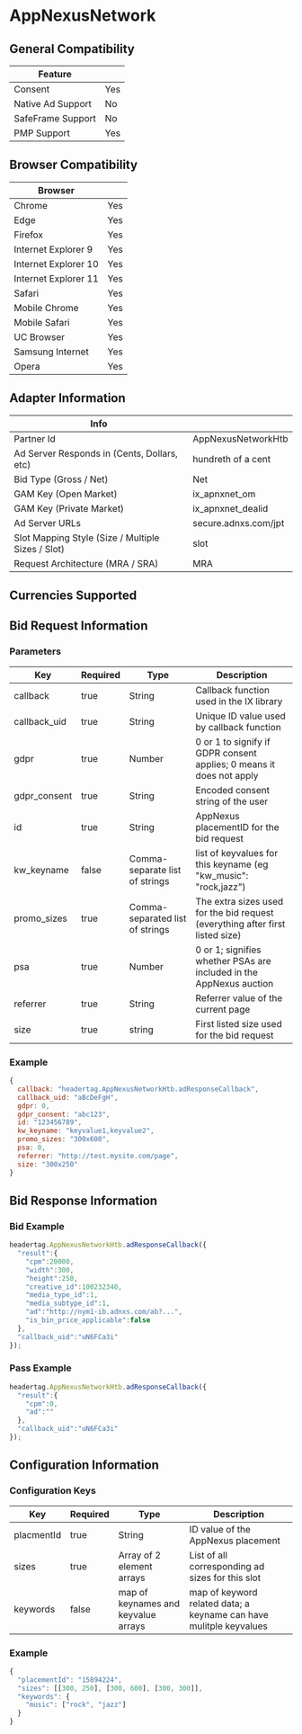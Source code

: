 # AppNexusNetwork
## General Compatibility
|Feature|  |
|---|---|
| Consent | Yes |
| Native Ad Support | No |
| SafeFrame Support | No |
| PMP Support | Yes |
 
## Browser Compatibility
| Browser |  |
|--- |---|
| Chrome | Yes |
| Edge | Yes |
| Firefox | Yes |
| Internet Explorer 9 | Yes |
| Internet Explorer 10 | Yes |
| Internet Explorer 11 | Yes |
| Safari | Yes |
| Mobile Chrome | Yes |
| Mobile Safari | Yes |
| UC Browser | Yes |
| Samsung Internet | Yes |
| Opera | Yes |
 
## Adapter Information
| Info | |
|---|---|
| Partner Id | AppNexusNetworkHtb |
| Ad Server Responds in (Cents, Dollars, etc) | hundreth of a cent |
| Bid Type (Gross / Net) | Net |
| GAM Key (Open Market) | ix_apnxnet_om |
| GAM Key (Private Market) | ix_apnxnet_dealid |
| Ad Server URLs | secure.adnxs.com/jpt |
| Slot Mapping Style (Size / Multiple Sizes / Slot) | slot |
| Request Architecture (MRA / SRA) | MRA |
 
## Currencies Supported
 
## Bid Request Information
### Parameters
| Key | Required | Type | Description |
|---|---|---|---|
| callback | true | String | Callback function used in the IX library |
| callback_uid | true | String | Unique ID value used by callback function |
| gdpr | true | Number | 0 or 1 to signify if GDPR consent applies; 0 means it does not apply |
| gdpr_consent | true | String | Encoded consent string of the user |
| id | true | String | AppNexus placementID for the bid request |
| kw_keyname | false | Comma-separate list of strings | list of keyvalues for this keyname (eg "kw_music": "rock,jazz") |
| promo_sizes | true | Comma-separated list of strings | The extra sizes used for the bid request (everything after first listed size) |
| psa | true | Number | 0 or 1; signifies whether PSAs are included in the AppNexus auction |
| referrer | true | String | Referrer value of the current page |
| size | true | string | First listed size used for the bid request |
 
### Example
```javascript
{
  callback: "headertag.AppNexusNetworkHtb.adResponseCallback",
  callback_uid: "aBcDeFgH",
  gdpr: 0,
  gdpr_consent: "abc123",
  id: "123456789",
  kw_keyname: "keyvalue1,keyvalue2",
  promo_sizes: "300x600",
  psa: 0,
  referrer: "http://test.mysite.com/page",
  size: "300x250"
}
```
 
## Bid Response Information
### Bid Example
```javascript
headertag.AppNexusNetworkHtb.adResponseCallback({
  "result":{
    "cpm":20000,
    "width":300,
    "height":250,
    "creative_id":100232340,
    "media_type_id":1,
    "media_subtype_id":1,
    "ad":"http://nym1-ib.adnxs.com/ab?...",
    "is_bin_price_applicable":false
  },
  "callback_uid":"uN6FCa3i"
});

```
### Pass Example
```javascript
headertag.AppNexusNetworkHtb.adResponseCallback({
  "result":{
    "cpm":0,
    "ad":""
  },
  "callback_uid":"uN6FCa3i"
});
```
 
## Configuration Information
### Configuration Keys
| Key | Required | Type | Description |
|---|---|---|---|
| placmentId | true | String | ID value of the AppNexus placement |
| sizes | true | Array of 2 element arrays | List of all corresponding ad sizes for this slot |
| keywords | false | map of keynames and keyvalue arrays | map of keyword related data; a keyname can have mulitple keyvalues |
### Example
```javascript
{
  "placementId": "15894224",
  "sizes": [[300, 250], [300, 600], [300, 300]],
  "keywords": {
    "music": ["rock", "jazz"]
  }
}
```